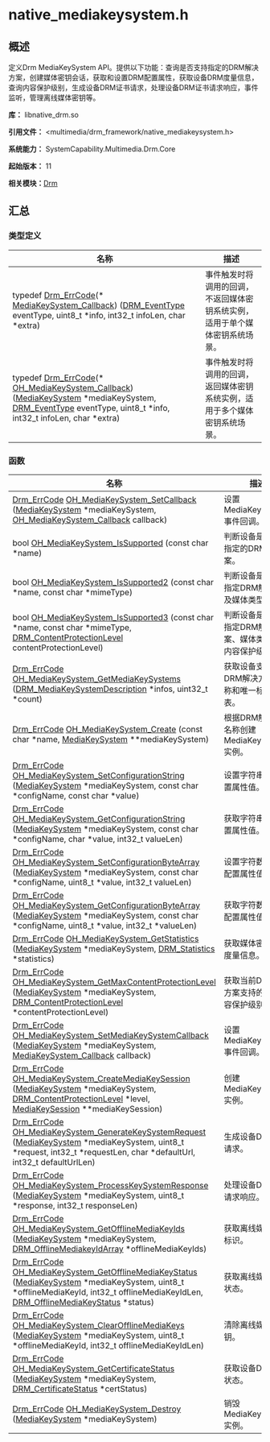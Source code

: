 # native_mediakeysystem.h


## 概述

定义Drm MediaKeySystem API。提供以下功能：查询是否支持指定的DRM解决方案，创建媒体密钥会话，获取和设置DRM配置属性，获取设备DRM度量信息，查询内容保护级别，生成设备DRM证书请求，处理设备DRM证书请求响应，事件监听，管理离线媒体密钥等。

**库：** libnative_drm.so

**引用文件：** &lt;multimedia/drm_framework/native_mediakeysystem.h&gt;

**系统能力：** SystemCapability.Multimedia.Drm.Core

**起始版本：** 11

**相关模块：**[Drm](_drm.md)


## 汇总


### 类型定义

| 名称 | 描述 | 
| -------- | -------- |
| typedef [Drm_ErrCode](_drm.md#drm_errcode)(\* [MediaKeySystem_Callback](_drm.md#mediakeysystem_callback)) ([DRM_EventType](_drm.md#drm_eventtype) eventType, uint8_t \*info, int32_t infoLen, char \*extra) | 事件触发时将调用的回调，不返回媒体密钥系统实例，适用于单个媒体密钥系统场景。  | 
| typedef [Drm_ErrCode](_drm.md#drm_errcode)(\* [OH_MediaKeySystem_Callback](_drm.md#oh_mediakeysystem_callback)) ([MediaKeySystem](_drm.md#mediakeysystem) \*mediaKeySystem, [DRM_EventType](_drm.md#drm_eventtype) eventType, uint8_t \*info, int32_t infoLen, char \*extra) | 事件触发时将调用的回调，返回媒体密钥系统实例，适用于多个媒体密钥系统场景。  | 


### 函数

| 名称 | 描述 | 
| -------- | -------- |
| [Drm_ErrCode](_drm.md#drm_errcode) [OH_MediaKeySystem_SetCallback](_drm.md#oh_mediakeysystem_setcallback) ([MediaKeySystem](_drm.md#mediakeysystem) \*mediaKeySystem, [OH_MediaKeySystem_Callback](_drm.md#oh_mediakeysystem_callback) callback) | 设置MediaKeySystem事件回调。  | 
| bool [OH_MediaKeySystem_IsSupported](_drm.md#oh_mediakeysystem_issupported) (const char \*name) | 判断设备是否支持指定的DRM解决方案。  | 
| bool [OH_MediaKeySystem_IsSupported2](_drm.md#oh_mediakeysystem_issupported2) (const char \*name, const char \*mimeType) | 判断设备是否支持指定DRM解决方案及媒体类型。  | 
| bool [OH_MediaKeySystem_IsSupported3](_drm.md#oh_mediakeysystem_issupported3) (const char \*name, const char \*mimeType, [DRM_ContentProtectionLevel](_drm.md#drm_contentprotectionlevel) contentProtectionLevel) | 判断设备是否支持指定DRM解决方案、媒体类型以及内容保护级别。  | 
| [Drm_ErrCode](_drm.md#drm_errcode) [OH_MediaKeySystem_GetMediaKeySystems](_drm.md#oh_mediakeysystem_getmediakeysystems) ([DRM_MediaKeySystemDescription](_d_r_m___media_key_system_description.md) \*infos, uint32_t \*count) | 获取设备支持的DRM解决方案的名称和唯一标识列表。  | 
| [Drm_ErrCode](_drm.md#drm_errcode) [OH_MediaKeySystem_Create](_drm.md#oh_mediakeysystem_create) (const char \*name, [MediaKeySystem](_drm.md#mediakeysystem) \*\*mediaKeySystem) | 根据DRM解决方案名称创建MediaKeySystem实例。  | 
| [Drm_ErrCode](_drm.md#drm_errcode) [OH_MediaKeySystem_SetConfigurationString](_drm.md#oh_mediakeysystem_setconfigurationstring) ([MediaKeySystem](_drm.md#mediakeysystem) \*mediaKeySystem, const char \*configName, const char \*value) | 设置字符串类型配置属性值。  | 
| [Drm_ErrCode](_drm.md#drm_errcode) [OH_MediaKeySystem_GetConfigurationString](_drm.md#oh_mediakeysystem_getconfigurationstring) ([MediaKeySystem](_drm.md#mediakeysystem) \*mediaKeySystem, const char \*configName, char \*value, int32_t valueLen) | 获取字符串类型配置属性值。  | 
| [Drm_ErrCode](_drm.md#drm_errcode) [OH_MediaKeySystem_SetConfigurationByteArray](_drm.md#oh_mediakeysystem_setconfigurationbytearray) ([MediaKeySystem](_drm.md#mediakeysystem) \*mediaKeySystem, const char \*configName, uint8_t \*value, int32_t valueLen) | 设置字符数组类型配置属性值。  | 
| [Drm_ErrCode](_drm.md#drm_errcode) [OH_MediaKeySystem_GetConfigurationByteArray](_drm.md#oh_mediakeysystem_getconfigurationbytearray) ([MediaKeySystem](_drm.md#mediakeysystem) \*mediaKeySystem, const char \*configName, uint8_t \*value, int32_t \*valueLen) | 获取字符数组类型配置属性值。  | 
| [Drm_ErrCode](_drm.md#drm_errcode) [OH_MediaKeySystem_GetStatistics](_drm.md#oh_mediakeysystem_getstatistics) ([MediaKeySystem](_drm.md#mediakeysystem) \*mediaKeySystem, [DRM_Statistics](_d_r_m___statistics.md) \*statistics) | 获取媒体密钥系统度量信息。  | 
| [Drm_ErrCode](_drm.md#drm_errcode) [OH_MediaKeySystem_GetMaxContentProtectionLevel](_drm.md#oh_mediakeysystem_getmaxcontentprotectionlevel) ([MediaKeySystem](_drm.md#mediakeysystem) \*mediaKeySystem, [DRM_ContentProtectionLevel](_drm.md#drm_contentprotectionlevel) \*contentProtectionLevel) | 获取当前DRM解决方案支持的最大内容保护级别。  | 
| [Drm_ErrCode](_drm.md#drm_errcode) [OH_MediaKeySystem_SetMediaKeySystemCallback](_drm.md#oh_mediakeysystem_setmediakeysystemcallback) ([MediaKeySystem](_drm.md#mediakeysystem) \*mediaKeySystem, [MediaKeySystem_Callback](_drm.md#mediakeysystem_callback) callback) | 设置MediaKeySystem事件回调。  | 
| [Drm_ErrCode](_drm.md#drm_errcode) [OH_MediaKeySystem_CreateMediaKeySession](_drm.md#oh_mediakeysystem_createmediakeysession) ([MediaKeySystem](_drm.md#mediakeysystem) \*mediaKeySystem, [DRM_ContentProtectionLevel](_drm.md#drm_contentprotectionlevel) \*level, [MediaKeySession](_drm.md#mediakeysession) \*\*mediaKeySession) | 创建MediaKeySession实例。  | 
| [Drm_ErrCode](_drm.md#drm_errcode) [OH_MediaKeySystem_GenerateKeySystemRequest](_drm.md#oh_mediakeysystem_generatekeysystemrequest) ([MediaKeySystem](_drm.md#mediakeysystem) \*mediaKeySystem, uint8_t \*request, int32_t \*requestLen, char \*defaultUrl, int32_t defaultUrlLen) | 生成设备DRM证书请求。  | 
| [Drm_ErrCode](_drm.md#drm_errcode) [OH_MediaKeySystem_ProcessKeySystemResponse](_drm.md#oh_mediakeysystem_processkeysystemresponse) ([MediaKeySystem](_drm.md#mediakeysystem) \*mediaKeySystem, uint8_t \*response, int32_t responseLen) | 处理设备DRM证书请求响应。  | 
| [Drm_ErrCode](_drm.md#drm_errcode) [OH_MediaKeySystem_GetOfflineMediaKeyIds](_drm.md#oh_mediakeysystem_getofflinemediakeyids) ([MediaKeySystem](_drm.md#mediakeysystem) \*mediaKeySystem, [DRM_OfflineMediakeyIdArray](_d_r_m___offline_mediakey_id_array.md) \*offlineMediaKeyIds) | 获取离线媒体密钥标识。  | 
| [Drm_ErrCode](_drm.md#drm_errcode) [OH_MediaKeySystem_GetOfflineMediaKeyStatus](_drm.md#oh_mediakeysystem_getofflinemediakeystatus) ([MediaKeySystem](_drm.md#mediakeysystem) \*mediaKeySystem, uint8_t \*offlineMediaKeyId, int32_t offlineMediaKeyIdLen, [DRM_OfflineMediaKeyStatus](_drm.md#drm_offlinemediakeystatus) \*status) | 获取离线媒体密钥状态。  | 
| [Drm_ErrCode](_drm.md#drm_errcode) [OH_MediaKeySystem_ClearOfflineMediaKeys](_drm.md#oh_mediakeysystem_clearofflinemediakeys) ([MediaKeySystem](_drm.md#mediakeysystem) \*mediaKeySystem, uint8_t \*offlineMediaKeyId, int32_t offlineMediaKeyIdLen) | 清除离线媒体密钥。  | 
| [Drm_ErrCode](_drm.md#drm_errcode) [OH_MediaKeySystem_GetCertificateStatus](_drm.md#oh_mediakeysystem_getcertificatestatus) ([MediaKeySystem](_drm.md#mediakeysystem) \*mediaKeySystem, [DRM_CertificateStatus](_drm.md#drm_certificatestatus) \*certStatus) | 获取设备DRM证书状态。  | 
| [Drm_ErrCode](_drm.md#drm_errcode) [OH_MediaKeySystem_Destroy](_drm.md#oh_mediakeysystem_destroy) ([MediaKeySystem](_drm.md#mediakeysystem) \*mediaKeySystem) | 销毁MediaKeySystem实例。  | 
